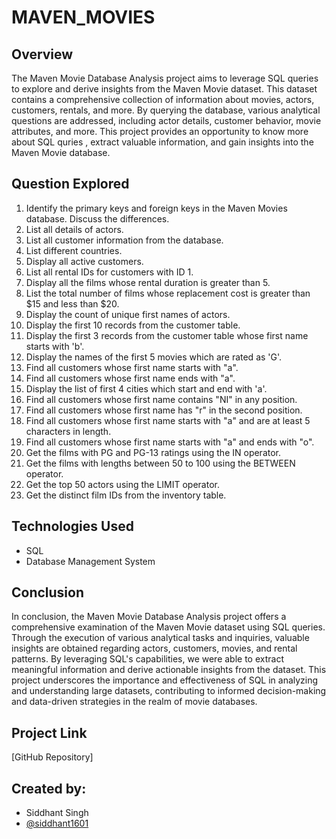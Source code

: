 # MAVEN_MOVIES

## Overview

The Maven Movie Database Analysis project aims to leverage SQL queries to explore and derive insights from the Maven Movie dataset. This dataset contains a comprehensive collection of information about movies, actors, customers, rentals, and more. By querying the database, various analytical questions are addressed, including actor details, customer behavior, movie attributes, and more. This project provides an opportunity to know more about SQL quries , extract valuable information, and gain insights into the Maven Movie database.

## Question Explored

1. Identify the primary keys and foreign keys in the Maven Movies database. Discuss the differences.
2. List all details of actors.
3. List all customer information from the database.
4. List different countries.
5. Display all active customers.
6. List all rental IDs for customers with ID 1.
7. Display all the films whose rental duration is greater than 5.
8. List the total number of films whose replacement cost is greater than $15 and less than $20.
9. Display the count of unique first names of actors.
10. Display the first 10 records from the customer table.
11. Display the first 3 records from the customer table whose first name starts with 'b'.
12. Display the names of the first 5 movies which are rated as 'G'.
13. Find all customers whose first name starts with "a".
14. Find all customers whose first name ends with "a".
15. Display the list of first 4 cities which start and end with 'a'.
16. Find all customers whose first name contains "NI" in any position.
17. Find all customers whose first name has "r" in the second position.
18. Find all customers whose first name starts with "a" and are at least 5 characters in length.
19. Find all customers whose first name starts with "a" and ends with "o".
20. Get the films with PG and PG-13 ratings using the IN operator.
21. Get the films with lengths between 50 to 100 using the BETWEEN operator.
22. Get the top 50 actors using the LIMIT operator.
23. Get the distinct film IDs from the inventory table.

## Technologies Used
- SQL
- Database Management System

## Conclusion

In conclusion, the Maven Movie Database Analysis project offers a comprehensive examination of the Maven Movie dataset using SQL queries. Through the execution of various analytical tasks and inquiries, valuable insights are obtained regarding actors, customers, movies, and rental patterns. By leveraging SQL's capabilities, we were able to extract meaningful information and derive actionable insights from the dataset. This project underscores the importance and effectiveness of SQL in analyzing and understanding large datasets, contributing to informed decision-making and data-driven strategies in the realm of movie databases.

## Project Link
[GitHub Repository]

## Created by:
- Siddhant Singh
- [@siddhant1601](https://github.com/siddhant1601)
